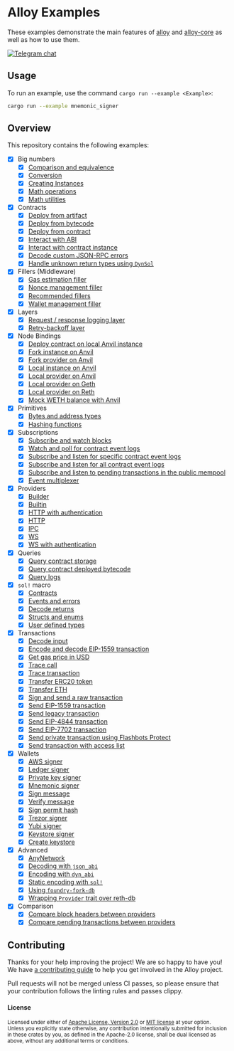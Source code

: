 # Alloy Examples

These examples demonstrate the main features of [alloy](https://github.com/alloy-rs/alloy) and [alloy-core](https://github.com/alloy-rs/core) as well as how to use them.

[![Telegram chat][telegram-badge]][telegram-url]

[`ethers-rs`]: https://github.com/gakonst/ethers-rs
[telegram-badge]: https://img.shields.io/endpoint?color=neon&style=for-the-badge&url=https%3A%2F%2Ftg.sumanjay.workers.dev%2Fethers_rs
[telegram-url]: https://t.me/ethers_rs

## Usage

To run an example, use the command `cargo run --example <Example>`:

```sh
cargo run --example mnemonic_signer
```

## Overview

This repository contains the following examples:

- [x] Big numbers
  - [x] [Comparison and equivalence](./examples/big-numbers/examples/comparison_equivalence.rs)
  - [x] [Conversion](./examples/big-numbers/examples/conversion.rs)
  - [x] [Creating Instances](./examples/big-numbers/examples/create_instances.rs)
  - [x] [Math operations](./examples/big-numbers/examples/math_operations.rs)
  - [x] [Math utilities](./examples/big-numbers/examples/math_utilities.rs)
- [x] Contracts
  - [x] [Deploy from artifact](./examples/contracts/examples/deploy_from_artifact.rs)
  - [x] [Deploy from bytecode](./examples/contracts/examples/deploy_from_bytecode.rs)
  - [x] [Deploy from contract](./examples/contracts/examples/deploy_from_contract.rs)
  - [x] [Interact with ABI](./examples/contracts/examples/interact_with_abi.rs)
  - [x] [Interact with contract instance](./examples/contracts/examples/interact_with_contract_instance.rs)
  - [x] [Decode custom JSON-RPC errors](./examples/contracts/examples/jsonrpc_error_decoding.rs)
  - [x] [Handle unknown return types using `DynSol`](./examples/contracts/examples/unknown_return_types.rs)
- [x] Fillers (Middleware)
  - [x] [Gas estimation filler](./examples/fillers/examples/gas_filler.rs)
  - [x] [Nonce management filler](./examples/fillers/examples/nonce_filler.rs)
  - [x] [Recommended fillers](./examples/fillers/examples/recommended_fillers.rs)
  - [x] [Wallet management filler](./examples/fillers/examples/wallet_filler.rs)
- [x] Layers
  - [x] [Request / response logging layer](./examples/layers/examples/logging_layer.rs)
  - [x] [Retry-backoff layer](./examples/layers/examples/retry_layer.rs)
- [x] Node Bindings
  - [x] [Deploy contract on local Anvil instance](./examples/node-bindings/examples/anvil_deploy_contract.rs)
  - [x] [Fork instance on Anvil](./examples/node-bindings/examples/anvil_fork_instance.rs)
  - [x] [Fork provider on Anvil](./examples/node-bindings/examples/anvil_fork_provider.rs)
  - [x] [Local instance on Anvil](./examples/node-bindings/examples/anvil_local_instance.rs)
  - [x] [Local provider on Anvil](./examples/node-bindings/examples/anvil_local_provider.rs)
  - [x] [Local provider on Geth](./examples/node-bindings/examples/geth_local_instance.rs)
  - [x] [Local provider on Reth](./examples/node-bindings/examples/reth_local_instance.rs)
  - [x] [Mock WETH balance with Anvil](./examples/node-bindings/examples/anvil_set_storage_at.rs)
- [x] Primitives
  - [x] [Bytes and address types](./examples/primitives/examples/bytes_and_address_types.rs)
  - [x] [Hashing functions](./examples/primitives/examples/hashing_functions.rs)
- [x] Subscriptions
  - [x] [Subscribe and watch blocks](./examples/subscriptions/examples/subscribe_blocks.rs)
  - [x] [Watch and poll for contract event logs](./examples/subscriptions/examples/poll_logs.rs)
  - [x] [Subscribe and listen for specific contract event logs](./examples/subscriptions/examples/subscribe_logs.rs)
  - [x] [Subscribe and listen for all contract event logs](./examples/subscriptions/examples/subscribe_all_logs.rs)
  - [x] [Subscribe and listen to pending transactions in the public mempool](./examples/subscriptions/examples/subscribe_pending_transactions.rs)
  - [x] [Event multiplexer](./examples/subscriptions/examples/event_multiplexer.rs)
- [x] Providers
  - [x] [Builder](./examples/providers/examples/builder.rs)
  - [x] [Builtin](./examples/providers/examples/builtin.rs)
  - [x] [HTTP with authentication](./examples/providers/examples/http_with_auth.rs)
  - [x] [HTTP](./examples/providers/examples/http.rs)
  - [x] [IPC](./examples/providers/examples/ipc.rs)
  - [x] [WS](./examples/providers/examples/ws.rs)
  - [x] [WS with authentication](./examples/providers/examples/ws_with_auth.rs)
- [x] Queries
  - [x] [Query contract storage](./examples/queries/examples/query_contract_storage.rs)
  - [x] [Query contract deployed bytecode](./examples/queries/examples/query_deployed_bytecode.rs)
  - [x] [Query logs](./examples/queries/examples/query_logs.rs)
- [x] `sol!` macro
  - [x] [Contracts](./examples/contracts/examples/deploy_from_contract.rs)
  - [x] [Events and errors](./examples/sol-macro/examples/events_errors.rs)
  - [x] [Decode returns](./examples/sol-macro/examples/decode_returns.rs)
  - [x] [Structs and enums](./examples/sol-macro/examples/structs_enums.rs)
  - [x] [User defined types](./examples/sol-macro/examples/user_defined_types.rs)
- [x] Transactions
  - [x] [Decode input](./examples/transactions/examples/decode_input.rs)
  - [x] [Encode and decode EIP-1559 transaction](./examples/transactions/examples/encode_decode_eip1559.rs)
  - [x] [Get gas price in USD](./examples/transactions/examples/gas_price_usd.rs)
  - [x] [Trace call](./examples/transactions/examples/trace_call.rs)
  - [x] [Trace transaction](./examples/transactions/examples/trace_transaction.rs)
  - [x] [Transfer ERC20 token](./examples/transactions/examples/transfer_erc20.rs)
  - [x] [Transfer ETH](./examples/transactions/examples/transfer_eth.rs)
  - [x] [Sign and send a raw transaction](./examples/transactions/examples/send_raw_transaction.rs)
  - [x] [Send EIP-1559 transaction](./examples/transactions/examples/send_eip1559_transaction.rs)
  - [x] [Send legacy transaction](./examples/transactions/examples/send_legacy_transaction.rs)
  - [x] [Send EIP-4844 transaction](./examples/transactions/examples/send_eip4844_transaction.rs)
  - [x] [Send EIP-7702 transaction](./examples/transactions/examples/send_eip7702_transaction.rs)
  - [x] [Send private transaction using Flashbots Protect](./examples/transactions/examples/send_private_transaction.rs)
  - [x] [Send transaction with access list](./examples/transactions/examples/with_access_list.rs)
- [x] Wallets
  - [x] [AWS signer](./examples/wallets/examples/aws_signer.rs)
  - [x] [Ledger signer](./examples/wallets/examples/ledger_signer.rs)
  - [x] [Private key signer](./examples/wallets/examples/private_key_signer.rs)
  - [x] [Mnemonic signer](./examples/wallets/examples/mnemonic_signer.rs)
  - [x] [Sign message](./examples/wallets/examples/sign_message.rs)
  - [x] [Verify message](./examples/wallets/examples/verify_message.rs)
  - [x] [Sign permit hash](./examples/wallets/examples/sign_permit_hash.rs)
  - [x] [Trezor signer](./examples/wallets/examples/trezor_signer.rs)
  - [x] [Yubi signer](./examples/wallets/examples/yubi_signer.rs)
  - [x] [Keystore signer](./examples/wallets/examples/keystore_signer.rs)
  - [x] [Create keystore](./examples/wallets/examples/create_keystore.rs)
- [x] Advanced
  - [x] [AnyNetwork](./examples/advanced/examples/any_network.rs)
  - [x] [Decoding with `json_abi`](./examples/advanced/examples/decoding_json_abi.rs)
  - [x] [Encoding with `dyn_abi`](./examples/advanced/examples/encoding_dyn_abi.rs)
  - [x] [Static encoding with `sol!`](./examples/advanced/examples/encoding_sol_static.rs)
  - [x] [Using `foundry-fork-db`](./examples/advanced/examples/foundry_fork_db.rs)
  - [x] [Wrapping `Provider` trait over reth-db](./examples/advanced/examples/reth_db_provider.rs)
- [x] Comparison
  - [x] [Compare block headers between providers](./examples/comparison/examples/compare_block_headers.rs)
  - [x] [Compare pending transactions between providers](./examples/comparison/examples/compare_pending_transactions.rs)

## Contributing

Thanks for your help improving the project! We are so happy to have you! We have
[a contributing guide](./CONTRIBUTING.md) to help you get involved in the
Alloy project.

Pull requests will not be merged unless CI passes, so please ensure that your
contribution follows the linting rules and passes clippy.

#### License

<sup>
Licensed under either of <a href="LICENSE-APACHE">Apache License, Version
2.0</a> or <a href="LICENSE-MIT">MIT license</a> at your option.
</sup>

<br>

<sub>
Unless you explicitly state otherwise, any contribution intentionally submitted
for inclusion in these crates by you, as defined in the Apache-2.0 license,
shall be dual licensed as above, without any additional terms or conditions.
</sub>
